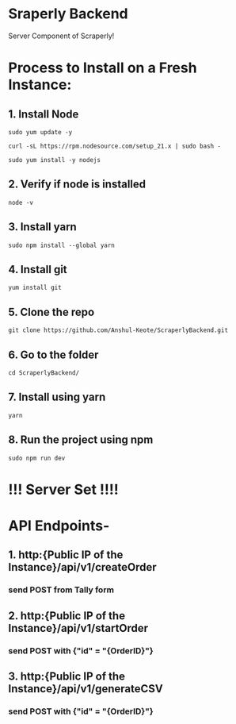 # Sraperly Backend

Server Component of Scraperly!

# Process to Install on a Fresh Instance:

## 1. Install Node

`sudo yum update -y `

`curl -sL https://rpm.nodesource.com/setup_21.x | sudo bash -`

`sudo yum install -y nodejs`

## 2. Verify if node is installed

`node -v`

## 3. Install yarn

`sudo npm install --global yarn`

## 4. Install git

`yum install git`

## 5. Clone the repo

`git clone https://github.com/Anshul-Keote/ScraperlyBackend.git `

## 6. Go to the folder 

`cd ScraperlyBackend/`

## 7. Install using yarn

`yarn`

## 8. Run the project using npm

`sudo npm run dev`

# !!! Server Set !!!!

# API Endpoints- 

## 1. http:{Public IP of the Instance}/api/v1/createOrder 

### send POST from Tally form

## 2. http:{Public IP of the Instance}/api/v1/startOrder

### send POST with {"id" = "{OrderID}"}

## 3. http:{Public IP of the Instance}/api/v1/generateCSV

### send POST with {"id" = "{OrderID}"}

